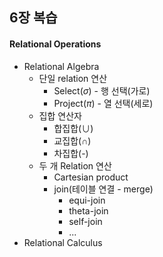 ## 6장 복습
#### Relational Operations
- Relational Algebra
	- 단일 relation 연산
		- Select($\sigma$) - 행 선택(가로)
		- Project($\pi$) - 열 선택(세로)
	- 집합 연산자
		- 합집합($\cup$)
		- 교집합($\cap$)
		- 차집합(-)
	- 두 개 Relation 연산
		- Cartesian product
		- join(테이블 연결 - merge)
			- equi-join
			- theta-join
			- self-join
			- ...
- Relational Calculus